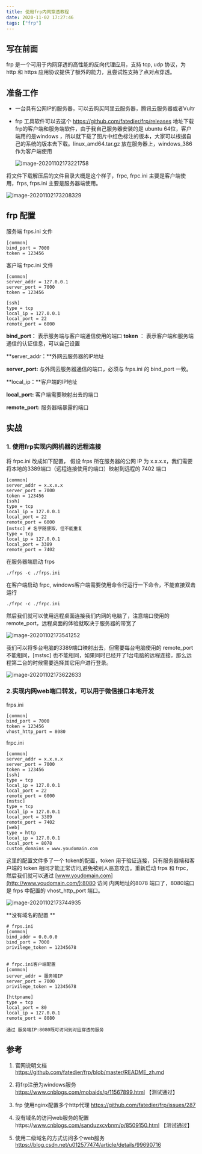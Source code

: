 ```yaml
---
title: 使用frp内网穿透教程
date: 2020-11-02 17:27:46
tags: ["frp"]
---
```


## 写在前面

frp 是一个可用于内网穿透的高性能的反向代理应用，支持 tcp, udp 协议，为 http 和 https 应用协议提供了额外的能力，且尝试性支持了点对点穿透。

## 准备工作

* 一台具有公网IP的服务器，可以去购买阿里云服务器，腾讯云服务器或者Vultr 

* frp 工具软件可以去这个 https://github.com/fatedier/frp/releases 地址下载frp的客户端和服务端软件，由于我自己服务器安装的是 ubuntu 64位，客户端用的是windows ，所以就下载了图片中红色标注的版本，大家可以根据自己的系统的版本去下载。linux_amd64.tar.gz 放在服务器上，windows_386 作为客户端使用

  ![image-20201102173221758](https://static.aalmix.com/20201102173858.png)


将文件下载解压后的文件目录大概是这个样子，frpc, frpc.ini 主要是客户端使用，frps, frps.ini 主要是服务器端使用。

![image-20201102173208329](https://static.aalmix.com/20201102173902.png)

## frp 配置

服务端 frps.ini 文件

```
[common]
bind_port = 7000
token = 123456
```

客户端 frpc.ini 文件

```
[common]
server_addr = 127.0.0.1
server_port = 7000
token = 123456

[ssh]
type = tcp
local_ip = 127.0.0.1
local_port = 22
remote_port = 6000
```

**bind_port：** 表示服务端与客户端通信使用的端口
**token** ： 表示客户端和服务端通信的认证信息，可以自己设置

**server_addr：**外网云服务器的IP地址

**server_port:** 与外网云服务器通信的端口，必须与 frps.ini 的 bind_port 一致。

**local_ip：**客户端的IP地址

**local_port:** 客户端需要映射出去的端口

**remote_port:** 服务器端暴露的端口

## 实战

### 1. 使用frp实现内网机器的远程连接

将 frpc.ini 改成如下配置， 假设 frps 所在服务器的公网 IP 为 x.x.x.x，我们需要将本地的3389端口（远程连接使用的端口）映射到远程的 7402 端口

```
[common]
server_addr = x.x.x.x
server_port = 7000
token = 123456
[ssh]
type = tcp
local_ip = 127.0.0.1
local_port = 22
remote_port = 6000
[mstsc] # 名字随便取，但不能重复
type = tcp
local_ip = 127.0.0.1
local_port = 3389
remote_port = 7402
```

在服务器端启动 frps

```
./frps -c ./frps.ini
```

在客户端启动 frpc, windows客户端需要使用命令行运行一下命令，不能直接双击运行

```
./frpc -c ./frpc.ini
```

然后我们就可以使用远程桌面连接我们内网的电脑了，注意端口使用的 remote_port，远程桌面的体验就取决于服务器的带宽了

![image-20201102173541252](https://static.aalmix.com/20201102173908.png)

我们可以将多台电脑的3389端口映射出去，但需要每台电脑使用的 remote_port 不能相同，[mstsc] 也不能相同，如果同时已经开了1台电脑的远程连接，那么远程第二台的时候需要选择其它用户进行登录。

![image-20201102173622633](https://static.aalmix.com/20201102173910.png)

### 2.实现内网web端口转发，可以用于微信接口本地开发

frps.ini

```
[common]
bind_port = 7000
token = 123456
vhost_http_port = 8080
```

frpc.ini

```
[common]
server_addr = x.x.x.x
server_port = 7000
token = 123456
[ssh]
type = tcp
local_ip = 127.0.0.1
local_port = 22
remote_port = 6000
[mstsc]
type = tcp
local_ip = 127.0.0.1
local_port = 3389
remote_port = 7402
[web]
type = http
local_ip = 127.0.0.1
local_port = 8078
custom_domains = www.youdomain.com
```

这里的配置文件多了一个 token的配置，token 用于验证连接，只有服务器端和客户端的 token 相同才能正常访问,避免被别人恶意攻击。重新启动 frps 和 frpc，然后我们就可以通过 [www.youdomain.com](http://www.youdomain.com/):8080 访问 内网地址的8078 端口了，8080端口是 frps 中配置的 vhost_http_port 端口。

![image-20201102173744935](https://static.aalmix.com/20201102173915.png)

**没有域名的配置 **

```
# frps.ini
[common]
bind_addr = 0.0.0.0
bind_port = 7000
privilege_token = 12345678


# frpc.ini客户端配置
[common]
server_addr = 服务端IP
server_port = 7000
privilege_token = 12345678

[httpname]
type = tcp
local_port = 80
local_ip = 127.0.0.1
remote_port = 8080

通过 服务端IP:8080既可访问到对应穿透的服务
```

## 参考

1. 官网说明文档 https://github.com/fatedier/frp/blob/master/README_zh.md

2. 将frp注册为windows服务 https://www.cnblogs.com/mobaids/p/11567899.html 【测试通过】

3. frp 使用nginx配置多个http代理 https://github.com/fatedier/frp/issues/287 

4. 没有域名的访问web服务的配置https://www.cnblogs.com/sanduzxcvbnm/p/8509150.html 【测试通过】

5. 使用二级域名的方式访问多个web服务 https://blog.csdn.net/u012577474/article/details/99690716 